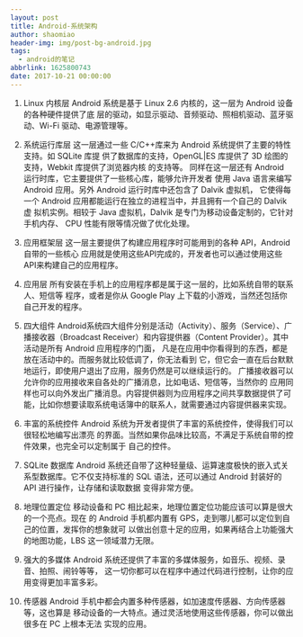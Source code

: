 ```yaml
---
layout: post
title: Android-系统架构
author: shaomiao
header-img: img/post-bg-android.jpg
tags:
  - android的笔记
abbrlink: 1625800743
date: 2017-10-21 00:00:00
---
```

1. Linux 内核层
Android 系统是基于 Linux 2.6 内核的，这一层为 Android 设备的各种硬件提供了底
层的驱动，如显示驱动、音频驱动、照相机驱动、蓝牙驱动、Wi-Fi 驱动、电源管理等。
2. 系统运行库层
这一层通过一些 C/C++库来为 Android 系统提供了主要的特性支持。如 SQLite 库提
供了数据库的支持，OpenGL|ES 库提供了 3D 绘图的支持，Webkit 库提供了浏览器内核
的支持等。
同样在这一层还有 Android 运行时库，它主要提供了一些核心库，能够允许开发者
使用 Java 语言来编写 Android 应用。另外 Android 运行时库中还包含了 Dalvik 虚拟机，
它使得每一个 Android 应用都能运行在独立的进程当中，并且拥有一个自己的 Dalvik 虚
拟机实例。相较于 Java 虚拟机，Dalvik 是专门为移动设备定制的，它针对手机内存、
CPU 性能有限等情况做了优化处理。
3. 应用框架层
这一层主要提供了构建应用程序时可能用到的各种 API，Android 自带的一些核心
应用就是使用这些API完成的，开发者也可以通过使用这些API来构建自己的应用程序。
4. 应用层
所有安装在手机上的应用程序都是属于这一层的，比如系统自带的联系人、短信等
程序，或者是你从 Google Play 上下载的小游戏，当然还包括你自己开发的程序。

1. 四大组件
Android系统四大组件分别是活动（Activity）、服务（Service）、广播接收器（Broadcast
Receiver）和内容提供器（Content Provider）。其中活动是所有 Android 应用程序的门面，
凡是在应用中你看得到的东西，都是放在活动中的。而服务就比较低调了，你无法看到
它，但它会一直在后台默默地运行，即使用户退出了应用，服务仍然是可以继续运行的。
广播接收器可以允许你的应用接收来自各处的广播消息，比如电话、短信等，当然你的
应用同样也可以向外发出广播消息。内容提供器则为应用程序之间共享数据提供了可
能，比如你想要读取系统电话簿中的联系人，就需要通过内容提供器来实现。
2. 丰富的系统控件
Android 系统为开发者提供了丰富的系统控件，使得我们可以很轻松地编写出漂亮
的界面。当然如果你品味比较高，不满足于系统自带的控件效果，也完全可以定制属于
自己的控件。
3. SQLite 数据库
Android 系统还自带了这种轻量级、运算速度极快的嵌入式关系型数据库。它不仅支持标准的 SQL 语法，还可以通过 Android 封装好的 API 进行操作，让存储和读取数据
变得非常方便。
4. 地理位置定位
移动设备和 PC 相比起来，地理位置定位功能应该可以算是很大的一个亮点。现在
的 Android 手机都内置有 GPS，走到哪儿都可以定位到自己的位置，发挥你的想象就可
以做出创意十足的应用，如果再结合上功能强大的地图功能，LBS 这一领域潜力无限。
5. 强大的多媒体
Android 系统还提供了丰富的多媒体服务，如音乐、视频、录音、拍照、闹铃等等，
这一切你都可以在程序中通过代码进行控制，让你的应用变得更加丰富多彩。
6. 传感器
Android 手机中都会内置多种传感器，如加速度传感器、方向传感器等，这也算是
移动设备的一大特点。通过灵活地使用这些传感器，你可以做出很多在 PC 上根本无法
实现的应用。
